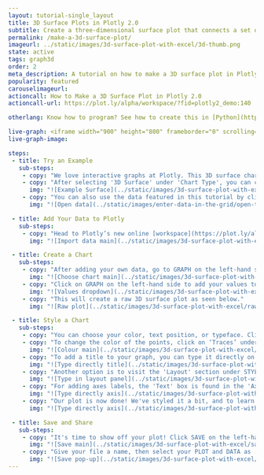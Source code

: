 ```yaml
---
layout: tutorial-single_layout
title: 3D Surface Plots in Plotly 2.0
subtitle: Create a three-dimensional surface plot that connects a set of data points.
permalink: /make-a-3d-surface-plot/
imageurl: ../static/images/3d-surface-plot-with-excel/3d-thumb.png
state: active
tags: graph3d
order: 2
meta_description: A tutorial on how to make a 3D surface plot in Plotly 2.0.
popularity: featured
carouselimageurl:
actioncall: How to Make a 3D Surface Plot in Plotly 2.0
actioncall-url: https://plot.ly/alpha/workspace/?fid=plotly2_demo:140

otherlang: Know how to program? See how to create this in [Python](https://plot.ly/python/3d-surface-plots/) or [R](https://plot.ly/r/3d-surface-plots/).

live-graph: <iframe width="900" height="800" frameborder="0" scrolling="no" src="https://plot.ly/~plotly2_demo/140.embed"></iframe>
live-graph-image:

steps:
 - title: Try an Example
   sub-steps:
    - copy: "We love interactive graphs at Plotly. This 3D surface chart can be rotated in place by dragging the mouse inside the plot. It's also a cool way to show relationships between large amounts of data that may be difficult to see in a 2D plot."
    - copy: "After selecting '3D Surface' under 'Chart Type', you can check out an example before adding your own data. Clicking the 'try an example' button will show what a sample chart looks like after adding data and playing with the style. You'll also see what values and style attributes were selected for this specific plot, as well as the end result."
      img: "![Example Surface](../static/images/3d-surface-plot-with-excel/try-example.png)"
    - copy: "You can also use the data featured in this tutorial by clicking on 'Open This Data in Plotly' on the left-hand side. It'll open in your workspace."
      img: "![Open data](../static/images/enter-data-in-the-grid/open-this-data.png)"

 - title: Add Your Data to Plotly
   sub-steps:
    - copy: "Head to Plotly’s new online [workspace](https://plot.ly/alpha/workspace/) and add your data. You have the option of typing directly in the grid, uploading your file, or entering a URL of an online dataset. Plotly accepts .xls, .xlsx, or .csv files. For more information on how to enter your data, see [this](http://help.plot.ly/add-data-to-the-plotly-grid/) tutorial."
      img: "![Import data main](../static/images/3d-surface-plot-with-excel/import-data-surface.png)"

 - title: Create a Chart
   sub-steps:
    - copy: "After adding your own data, go to GRAPH on the left-hand side, then 'Create'. Choose '3D Surface' under 'Chart type'."
      img: "![Choose chart main](../static/images/3d-surface-plot-with-excel/chart-type.png)"
    - copy: "Click on GRAPH on the left-hand side to add your values to your graph. After selecting ‘3D Surface', you should then fill out the Z, X, and Y dropdowns to create the plot."
      img: "![Values dropdown](../static/images/3d-surface-plot-with-excel/trace-dropdown.png)"
    - copy: "This will create a raw 3D surface plot as seen below."
      img: "![Raw plot](../static/images/3d-surface-plot-with-excel/raw-plot.png)"

 - title: Style a Chart
   sub-steps:
    - copy: "You can choose your color, text position, or typeface. Click on STYLE on the left-hand side to play around with the style of your plot."
    - copy: "To change the color of the points, click on ‘Traces’ under the same STYLE tab, and choose the color you want. Additionally, this section allows you to change the diameter of the points and also the symbol. Note that certain colors and typeface are only available with a PRO subscription. Click [here](https://plot.ly/products/cloud/) to upgrade!"
      img: "![Colour main](../static/images/3d-surface-plot-with-excel/colour-panel.png)"
    - copy: "To add a title to your graph, you can type it directly on the title by double-clicking it. The same can be done for the legend."
      img: "![Type directly title](../static/images/3d-surface-plot-with-excel/title-type.png)"
    - copy: "Another option is to visit the 'Layout' section under STYLE, click on 'Text' and enter your title in the box, as shown below."
      img: "![Type in layout panel](../static/images/3d-surface-plot-with-excel/title-panel.png)"
    - copy: "For adding axes labels, the 'Text' box is found in the 'Axes' section under STYLE. Note that you have to click on each X, Y, and Z text box to add its own label. We'll leave the labels blank on our plot."
      img: "![Type directly axis](../static/images/3d-surface-plot-with-excel/axes-title.png)"
    - copy: "Our plot is now done! We've styled it a bit, and to learn how to make your plots extra fancy, check out [this](http://help.plot.ly/style-your-plots/) styling tutorial."
      img: "![Type directly axis](../static/images/3d-surface-plot-with-excel/final-plot.png)"

 - title: Save and Share
   sub-steps:
    - copy: "It's time to show off your plot! Click SAVE on the left-hand side. "
      img: "![Save main](../static/images/3d-surface-plot-with-excel/save-main.png)"
    - copy: "Give your file a name, then select your PLOT and DATA as 'Public' or 'Private'. For more information on how sharing works, including the difference between private, public and secret sharing, visit [this](http://help.plot.ly/save-share-and-export-in-plotly/) page."
      img: "![Save pop-up](../static/images/3d-surface-plot-with-excel/final-plot.png)"
---
```

